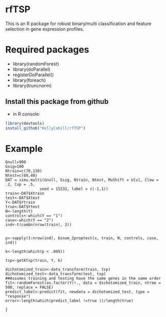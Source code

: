 # rfTSP

This is an R package for robust binary/multi classification and feature selection in gene expression profiles.

# Required packages
* library(randomForest)
* library(doParallel) 
* registerDoParallel()
* library(foreach) 
* library(truncnorm)

## Install this package from github 
* in R console: 
```R 
library(devtools) 
install_github("KellyCahill/rfTSP") 
```

# Example 

```
Gnull=900
Gsig=100
Ntrain=c(70,130)
Ntest=c(60,40)
DAT = simu.multi(Gnull, Gsig, Ntrain, Ntest, MuShift = U[u], Clow = .2, Cup = .5,
               seed = 15232, label = c(-1,1))
train<-DAT$Xtrain
test<-DAT$Xtest
Y<-DAT$Ytrain
true<-DAT$Ytest
N<-length(Y)
controls<-which(Y == "1") 
case<-which(Y == "2")
ind<-t(combn(nrow(train), 2))
 
  
p<-sapply(1:nrow(ind), binom_2proptest(x, train, N, controls, case, ind)) 
  
k<-length(which(p < .005)) 
    
tsp<-getKtsp(train, Y, k) 

dichotomized_train<-data_transform(train, tsp) 
dichotomized_test<-data_transform(test, tsp) 
##Assumes training and testing have the same genes in the same order
fit<-randomForest(as.factor(Y)!., data = dichotomized_train, ntree = 500, replace = FALSE) 
predict_label<-predict(fit, newdata = dichotomized_test, type = "response") 
error<-length(which(predict_label !=true ))/length(true)

}
